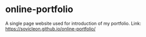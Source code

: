 # online-portfolio
A single page website used for introduction of my portfolio.
Link: https://sovicleon.github.io/online-portfolio/
